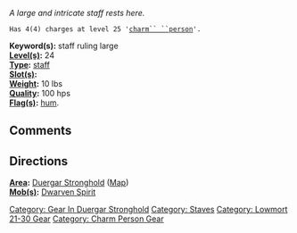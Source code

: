 *A large and intricate staff rests here.*

`Has 4(4) charges at level 25 '`[`charm`` ``person`](Charm_Person "wikilink")`'.`

**Keyword(s):** staff ruling large  
**[Level(s)](Object_Level "wikilink"):** 24  
**[Type](:Category:_Object_Types "wikilink"):**
[staff](:Category:_Staves "wikilink")  
**[Slot(s)](Object_Slots "wikilink"):** <held>  
**[Weight](Object_Weight "wikilink"):** 10 lbs  
**[Quality](Object_Quality "wikilink"):** 100 hps  
**[Flag(s)](:Category:_Object_Flags "wikilink"):**
[hum](Hum_Flag "wikilink").  

## Comments

## Directions

**[Area](:Category:_Areas "wikilink"):** [Duergar
Stronghold](:Category:_Duergar_Stronghold "wikilink")
([Map](Duergar_Stronghold_Map "wikilink"))  
**[Mob(s)](:Category:_Mobs "wikilink"):** [Dwarven
Spirit](Dwarven_Spirit "wikilink")  

[Category: Gear In Duergar
Stronghold](Category:_Gear_In_Duergar_Stronghold "wikilink") [Category:
Staves](Category:_Staves "wikilink") [Category: Lowmort 21-30
Gear](Category:_Lowmort_21-30_Gear "wikilink") [Category: Charm Person
Gear](Category:_Charm_Person_Gear "wikilink")
